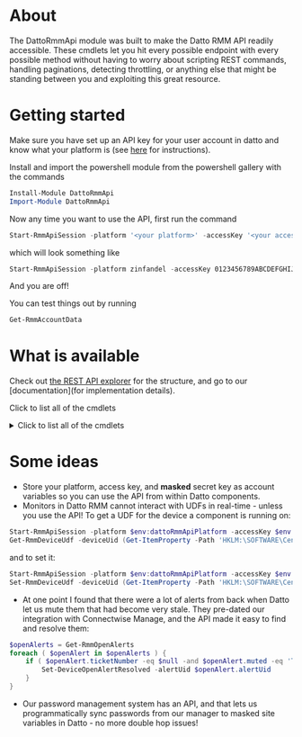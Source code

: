 # About
The DattoRmmApi module was built to make the Datto RMM API readily accessible. These cmdlets let you hit every possible endpoint with every possible method without having to worry about scripting REST commands, handling paginations, detecting throttling, or anything else that might be standing between you and exploiting this great resource.

# Getting started

Make sure you have set up an API key for your user account in datto and know what your platform is (see [here](https://help.aem.autotask.net/en/Content/2SETUP/APIv2.htm) for instructions).

Install and import the powershell module from the powershell gallery with the commands 

```powershell
Install-Module DattoRmmApi
Import-Module DattoRmmApi
```

Now any time you want to use the API, first run the command
```powershell
Start-RmmApiSession -platform '<your platform>' -accessKey '<your access key>' -secretKey '<your secret key>'
```
which will look something like
```powershell
Start-RmmApiSession -platform zinfandel -accessKey 0123456789ABCDEFGHIJKLMNOPQRSTUV -secretKey ABCDEFGHIJKLMNOPQRSTUVWXYZ012345
```
And you are off!

You can test things out by running
```powershell
Get-RmmAccountData
```

# What is available
Check out [the REST API explorer](https://zinfandel-api.centrastage.net/api/swagger-ui.html) for the structure, and go to our [documentation](for implementation details).

Click to list all of the cmdlets
<details>
    <summary>Click to list all of the cmdlets</summary>
    ## Account
    [Get-RmmAccountData](https://github.com/pncit/DattoRmmApi/blob/main/docs/account.md#Get-RmmAccountData)
    [Get-RmmAccountVariables](https://github.com/pncit/DattoRmmApi/blob/main/docs/account.md#Get-RmmAccountVariables)
    [Get-RmmComponents](https://github.com/pncit/DattoRmmApi/blob/main/docs/account.md#Get-RmmComponents)
    [Get-RmmDevices](https://github.com/pncit/DattoRmmApi/blob/main/docs/account.md#Get-RmmDevices)
    [Get-RmmOpenAlerts](https://github.com/pncit/DattoRmmApi/blob/main/docs/account.md#Get-RmmOpenAlerts)
    [Get-RmmResolvedAlerts](https://github.com/pncit/DattoRmmApi/blob/main/docs/account.md#Get-RmmResolvedAlerts)
    [Get-RmmSites](https://github.com/pncit/DattoRmmApi/blob/main/docs/account.md#Get-RmmSites)
    [Get-RmmUsers](https://github.com/pncit/DattoRmmApi/blob/main/docs/account.md#Get-RmmUsers)
    [New-RmmAccountVariable](https://github.com/pncit/DattoRmmApi/blob/main/docs/account.md#New-RmmAccountVariable)
    [Remove-RmmAccountVariable](https://github.com/pncit/DattoRmmApi/blob/main/docs/account.md#Remove-RmmAccountVariable)
    [Set-RmmAccountVariable](https://github.com/pncit/DattoRmmApi/blob/main/docs/account.md#Set-RmmAccountVariable)

    ## Alerts
    [Get-RmmAlert](https://github.com/pncit/DattoRmmApi/blob/main/docs/alerts.md#Get-RmmAlert)
    [Set-RmmAlertResolved](https://github.com/pncit/DattoRmmApi/blob/main/docs/alerts.md#Set-RmmAlertResolved)

    ## Audit
    [Get-RmmDeviceAuditData](https://github.com/pncit/DattoRmmApi/blob/main/docs/audit.md#Get-RmmDeviceAuditData)
    [Get-RmmDeviceSoftwareAuditData](https://github.com/pncit/DattoRmmApi/blob/main/docs/audit.md#Get-RmmDeviceSoftwareAuditData)
    [Get-RmmEsxiHostAuditData](https://github.com/pncit/DattoRmmApi/blob/main/docs/audit.md#Get-RmmEsxiHostAuditData)
    [Get-RmmPrinterAuditData](https://github.com/pncit/DattoRmmApi/blob/main/docs/audit.md#Get-RmmPrinterAuditData)

    ## Device
    [Get-RmmDevice](https://github.com/pncit/DattoRmmApi/blob/main/docs/device.md#Get-RmmDevice)
    [Get-RmmDeviceById](https://github.com/pncit/DattoRmmApi/blob/main/docs/device.md#Get-RmmDeviceById)
    [Get-RmmDeviceOpenAlerts](https://github.com/pncit/DattoRmmApi/blob/main/docs/device.md#Get-RmmDeviceOpenAlerts)
    [Get-RmmDeviceResolvedAlerts](https://github.com/pncit/DattoRmmApi/blob/main/docs/device.md#Get-RmmDeviceResolvedAlerts)
    [Move-RmmDevice](https://github.com/pncit/DattoRmmApi/blob/main/docs/device.md#Move-RmmDevice)
    [New-RmmDeviceQuickJob](https://github.com/pncit/DattoRmmApi/blob/main/docs/device.md#New-RmmDeviceQuickJob)
    [Set-RmmDeviceUdf](https://github.com/pncit/DattoRmmApi/blob/main/docs/device.md#Set-RmmDeviceUdf)
    [Set-RmmDeviceWarranty](https://github.com/pncit/DattoRmmApi/blob/main/docs/device.md#Set-RmmDeviceWarranty)

    ## Job
    [Get-RmmJob](https://github.com/pncit/DattoRmmApi/blob/main/docs/job.md#Get-RmmJob)
    [Get-RmmJobComponents](https://github.com/pncit/DattoRmmApi/blob/main/docs/job.md#Get-RmmJobComponents)

    [Get-RmmSite](https://github.com/pncit/DattoRmmApi/blob/main/docs/sites.md#Get-RmmSite)
    [Get-RmmSiteDevices](https://github.com/pncit/DattoRmmApi/blob/main/docs/sites.md#Get-RmmSiteDevices)
    [Get-RmmSiteOpenAlerts](https://github.com/pncit/DattoRmmApi/blob/main/docs/sites.md#Get-RmmSiteOpenAlerts)
    [Get-RmmSiteResolvedAlerts](https://github.com/pncit/DattoRmmApi/blob/main/docs/sites.md#Get-RmmSiteResolvedAlerts)
    [Get-RmmSiteSettings](https://github.com/pncit/DattoRmmApi/blob/main/docs/sites.md#Get-RmmSiteSettings)
    [Get-RmmSiteVariables](https://github.com/pncit/DattoRmmApi/blob/main/docs/sites.md#Get-RmmSiteVariables)
    [New-RmmSite](https://github.com/pncit/DattoRmmApi/blob/main/docs/sites.md#New-RmmSite)
    [New-RmmSiteVariable](https://github.com/pncit/DattoRmmApi/blob/main/docs/sites.md#Get-RmmSiteVariable)
    [Remove-RmmSiteProxy](https://github.com/pncit/DattoRmmApi/blob/main/docs/sites.md#Remove-RmmSiteProxy)
    [Remove-RmmSiteVariable](https://github.com/pncit/DattoRmmApi/blob/main/docs/sites.md#Remove-RmmSiteVariable)
    [Set-RmmSite](https://github.com/pncit/DattoRmmApi/blob/main/docs/sites.md#Set-RmmSite)
    [Set-RmmSiteProxy](https://github.com/pncit/DattoRmmApi/blob/main/docs/sites.md#Set-RmmSiteProxy)
    [Set-RmmSiteVariable](https://github.com/pncit/DattoRmmApi/blob/main/docs/sites.md#Set-RmmSiteVariable)

</details>

# Some ideas
- Store your platform, access key, and **masked** secret key as account variables so you can use the API from within Datto components.
- Monitors in Datto RMM cannot interact with UDFs in real-time - unless you use the API! To get a UDF for the device a component is running on:
```powershell
Start-RmmApiSession -platform $env:dattoRmmApiPlatform -accessKey $env:dattoRmmApiAccessKey -secretKey $env:dattoRmmApiSecretKey
Get-RmmDeviceUdf -deviceUid (Get-ItemProperty -Path 'HKLM:\SOFTWARE\CentraStage' -Name DeviceId).DeviceId -udf11
```
and to set it:
```powershell
Start-RmmApiSession -platform $env:dattoRmmApiPlatform -accessKey $env:dattoRmmApiAccessKey -secretKey $env:dattoRmmApiSecretKey
Set-RmmDeviceUdf -deviceUid (Get-ItemProperty -Path 'HKLM:\SOFTWARE\CentraStage' -Name DeviceId).DeviceId -udf11 "Hello World!"
```
- At one point I found that there were a lot of alerts from back when Datto let us mute them that had become very stale. They pre-dated our integration with Connectwise Manage, and the API made it easy to find and resolve them:
```powershell
$openAlerts = Get-RmmOpenAlerts
foreach ( $openAlert in $openAlerts ) {
    if ( $openAlert.ticketNumber -eq $null -and $openAlert.muted -eq 'True' ) {
        Set-DeviceOpenAlertResolved -alertUid $openAlert.alertUid
    }
}
```
- Our password management system has an API, and that lets us programmatically sync passwords from our manager to masked site variables in Datto - no more double hop issues!